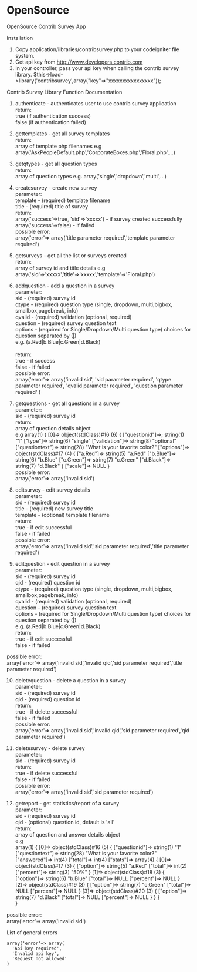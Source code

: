 OpenSource
==========

OpenSource Contrib Survey App

Installation

1. Copy application/libraries/contribsurvey.php to your codeigniter file system.
2. Get api key from http://www.developers.contrib.com 
3. In your controller, pass your api key when calling the contrib survey library.
   $this->load->library('contribsurvey',array("key"=>"xxxxxxxxxxxxxxxx"));

Contrib Survey Library Function Documentation

1. authenticate - authenticates user to use contrib survey application <br>
  return:<br>
        true (if authentication success)  <br>
        false (if authentication failed)<br>
            
2. gettemplates - get all survey templates<br>
  return:<br>
        array of template php filenames e.g array('AskPeopleDefault.php','CorporateBoxes.php','Floral.php',...)<br>

3. getqtypes - get all question types<br>
  return:<br>
        array of question types e.g. array('single','dropdown','multi',...) <br>

4. createsurvey - create new survey<br>
  parameter: <br> 
        template - (required) template filename<br>
        title - (required) title of survey<br>
  return:<br>
        array('success'=>true, 'sid'=>'xxxxx') - if survey created successfully<br>
        array('success'=>false) - if failed<br>
  possible error:<br>
        array('error'=> array('title parameter required','template parameter required')<br>
        
5. getsurveys - get all the list or surveys created<br>
  return:<br>
        array of survey id and title details e.g   array('sid'=>'xxxxx','title'=>'xxxxx','template'=>'Floral.php')<br>
             
6. addquestion - add a question in a survey<br>
  parameter:<br>
        sid - (required) survey id<br>
        qtype - (required)  question type (single, dropdown, multi,bigbox, smallbox,pagebreak, info)<br>
        qvalid - (required) validation (optional, required)<br>
        question - (required) survey question text<br>
        options - (required for Single/Dropdown/Multi question type) choices for question separated by (|)<br>
                  e.g. (a.Red|b.Blue|c.Green|d.Black)<br>        
  return:<br>
        true - if success<br>
        false - if failed<br>
   possible error:<br>
        array('error'=> array('invalid sid',
                              'sid parameter required',
                              'qtype parameter required',
                              'qvalid parameter required',
                              'question parameter required'
                        )<br>

7. getquestions - get all questions in a survey<br>
  parameter:<br>
        sid - (required) survey id<br>
  return:<br>
        array of question details object      <br>
        e.g array(1) {
        [0]=>
        object(stdClass)#16 (6) {
          ["questionid"]=>;
          string(1) "1"
          ["type"]=>
          string(6) "single"
          ["validation"]=>
          string(8) "optional"
          ["questiontext"]=>
          string(28) "What is your favorite color?"
          ["options"]=>
          object(stdClass)#17 (4) {
            ["a.Red"]=>
            string(5) "a.Red"
            ["b.Blue"]=>
            string(6) "b.Blue"
            ["c.Green"]=>
            string(7) "c.Green"
            ["d.Black"]=>
            string(7) "d.Black"
          }
          ["scale"]=>
          NULL
        }<br>
  possible error:<br>
        array('error'=> array('invalid sid')<br>
             
8. editsurvey - edit survey details<br>
  parameter:<br>
        sid - (required) survey id<br>
        title - (required) new survey title<br>
        template - (optional) template filename<br>
  return:<br>
        true - if edit successful<br>
        false - if failed<br>
  possible error:<br>
        array('error'=> array('invalid sid','sid parameter required','title parameter required')<br>

9. editquestion - edit question in a survey<br>
  parameter:<br>
        sid - (required) survey id<br>
        qid - (required) question id<br>
        qtype - (required)  question type (single, dropdown, multi,bigbox, smallbox,pagebreak, info)<br>
        qvalid - (required) validation (optional, required)<br>
        question - (required) survey question text<br>
        options - (required for Single/Dropdown/Multi question type) choices for question separated by (|)<br>
                  e.g. (a.Red|b.Blue|c.Green|d.Black)<br>
  return:<br>
        true - if edit successful<br>
        false - if failed<br>
        
  possible error:<br>
        array('error'=> array('invalid sid','invalid qid','sid parameter required','title parameter required')<br>


10. deletequestion - delete a question in a survey<br>
  parameter:<br>
        sid - (required) survey id<br>
        qid - (required) question id<br>
  return:<br>
        true - if delete successful<br>
        false - if failed<br>
  possible error:<br>
        array('error'=> array('invalid sid','invalid qid','sid parameter required','qid parameter required')<br>

11. deletesurvey - delete survey<br>
  parameter:<br>
        sid - (required) survey id<br>
  return:<br>
        true - if delete successful<br>
        false - if failed<br>
  possible error:<br>
        array('error'=> array('invalid sid','sid parameter required')<br>

12. getreport - get statistics/report of a survey<br>
  parameter:<br>
        sid - (required) survey id<br>
        qid - (optional) question id, default is 'all'<br>
  return:<br>
        array of question and answer details object<br>
        e.g <br>
    array(1) {
    [0]=>
    object(stdClass)#16 (5) {
      ["questionid"]=>
      string(1) "1"
      ["questiontext"]=>
      string(28) "What is your favorite color?"
      ["answered"]=>
      int(4)
      ["total"]=>
      int(4)
      ["stats"]=>
      array(4) {
        [0]=>
        object(stdClass)#17 (3) {
          ["option"]=>
          string(5) "a.Red"
          ["total"]=>
          int(2)
          ["percent"]=>
          string(3) "50%"
        }
        [1]=>
        object(stdClass)#18 (3) {
          ["option"]=>
          string(6) "b.Blue"
          ["total"]=>
          NULL
          ["percent"]=>
          NULL
        }
        [2]=>
        object(stdClass)#19 (3) {
          ["option"]=>
          string(7) "c.Green"
          ["total"]=>
          NULL
          ["percent"]=>
          NULL
        }
        [3]=>
        object(stdClass)#20 (3) {
          ["option"]=>
          string(7) "d.Black"
          ["total"]=>
          NULL
          ["percent"]=>
          NULL
        }
      }
    }         
   } 
   
  possible error:<br>
        array('error'=> array('invalid sid')<br>
           
List of general errors
   
    array('error'=> array(
      'Api key required',
      'Invalid api key',
      'Request not allowed'
    )	  